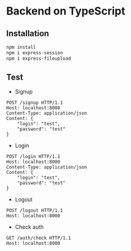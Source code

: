 # Backend on TypeScript

## Installation
```bash
npm install
npm i express-session
npm i express-fileupload
```

## Test

* Signup
```http
POST /signup HTTP/1.1
Host: localhost:8000
Content-Type: application/json
Content: {
    "login": "test",
    "password": "test"
}
```

* Login
```http
POST /login HTTP/1.1
Host: localhost:8000
Content-Type: application/json
Content: {
    "login": "test",
    "password": "test"
}
```

* Logout
```http
POST /logout HTTP/1.1
Host: localhost:8000
```

* Check auth
```http
GET /auth/check HTTP/1.1
Host: localhost:8000
```

